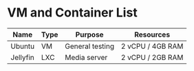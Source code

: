 # VM and Container List

| Name         | Type     | Purpose                | Resources           |
|--------------|----------|------------------------|---------------------|
| Ubuntu       | VM       | General testing        | 2 vCPU / 4GB RAM    |
| Jellyfin     | LXC      | Media server           | 2 vCPU / 2GB RAM    |
